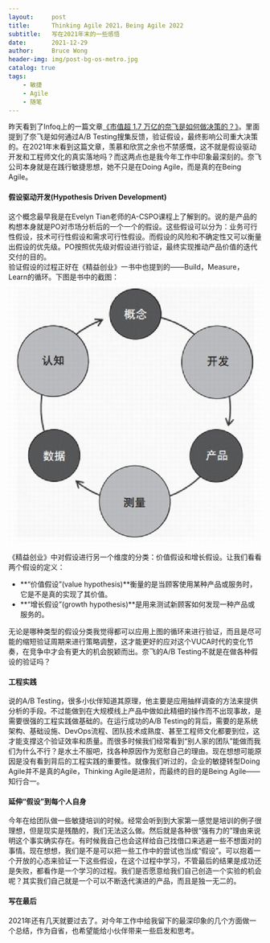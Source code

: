 ```yaml
---
layout:     post
title:      Thinking Agile 2021，Being Agile 2022
subtitle:   写在2021年末的一些感悟
date:       2021-12-29
author:     Bruce Wong
header-img: img/post-bg-os-metro.jpg 
catalog: true
tags:
    - 敏捷
    - Agile
    - 随笔
---
```


昨天看到了Infoq上的一篇文章[《市值超 1.7 万亿的奈飞是如何做决策的？》](https://www.infoq.cn/article/cKy2Vr51SDsB60pEoJDJ?utm_source=rss&utm_medium=article)。里面提到了奈飞是如何通过A/B Testing搜集反馈，验证假设，最终影响公司重大决策的。在2021年末看到这篇文章，羡慕和欣赏之余也不禁感慨，这不就是假设驱动开发和工程师文化的真实落地吗？而这两点也是我今年工作中印象最深刻的。奈飞公司本身就是在践行敏捷思想，她不只是在Doing Agile，而是真的在Being Agile。  

#### 假设驱动开发(Hypothesis Driven Development)  
这个概念最早我是在Evelyn Tian老师的A-CSPO课程上了解到的。说的是产品的构想本身就是PO对市场分析后的一个一个的假设。这些假设可以分为：业务可行性假设，技术可行性假设和需求可行性假设。而假设的风险和不确定性又可以衡量出假设的优先级。PO按照优先级对假设进行验证，最终实现推动产品价值的迭代交付的目的。  
验证假设的过程正好在《精益创业》一书中也提到的——Build，Measure，Learn的循环。下图是书中的截图：  
![startup](/img/data/startup.png)  

《精益创业》中对假设进行另一个维度的分类：价值假设和增长假设。让我们看看两个假设的定义：  
+ **“价值假设”(value hypothesis)**衡量的是当顾客使用某种产品或服务时，它是不是真的实现了其价值。  
+ **“增长假设”(growth hypothesis)**是用来测试新顾客如何发现一种产品或服务的。  

无论是哪种类型的假设分类我觉得都可以应用上图的循环来进行验证，而且是尽可能的缩短验证周期来进行策略调整，这才能更好的应对这个VUCA时代的变化节奏，在竞争中才会有更大的机会脱颖而出。奈飞的A/B Testing不就是在做各种假设的验证吗？  

#### 工程实践  
说的A/B Testing，很多小伙伴知道其原理，他主要是应用抽样调查的方法来提供分析的手段。不过能做到在大规模线上产品中做如此精细的操作而不出现事故，是需要很强的工程实践做基础的。在运行成功的A/B Testing的背后，需要的是系统架构、基础设施、DevOps流程、团队技术成熟度、甚至工程师文化都要到位，这才能支撑这个验证效率和质量。而很多时候我们经常看到“别人家的团队”能做而我们为什么不行？是水土不服吧，找各种原因作为宽慰自己的理由。现在想想可能原因是没有看到背后的工程实践的重要性。就像我们听过的，企业的敏捷转型Doing Agile并不是真的Agile，Thinking Agile是进阶，而最终的目的是Being Agile——知行合一。  

#### 延伸“假设”到每个人自身  
今年在给团队做一些敏捷培训的时候。经常会听到到大家第一感觉是培训的例子很理想，但是现实是残酷的，我们无法这么做。然后就是各种很“强有力的”理由来说明这个事实确实存在。有时候我自己也会这样给自己找借口来逃避一些不想面对的事情。现在想想，我们是不是可以把一些工作中的尝试也当成“假设”。可以抱着一个开放的心态来验证一下这些假设，在这个过程中学习，不管最后的结果是成功还是失败，都看作是一个学习的过程。我们是否愿意给我们自己创造一个实验的机会呢？其实我们自己就是一个可以不断迭代演进的产品​，而且是独一无二的。  

#### 写在最后  
2021年还有几天就要过去了。对今年工作中给我留下的最深印象的几个方面做一个总结，作为自省，也希望能给小伙伴带来一些启发和思考。  